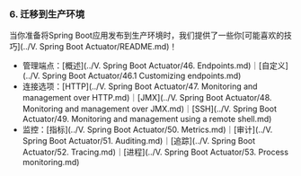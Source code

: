 ### 6. 迁移到生产环境

当你准备将Spring Boot应用发布到生产环境时，我们提供了一些你[可能喜欢的技巧](../V. Spring Boot Actuator/README.md)！

- 管理端点：[概述](../V. Spring Boot Actuator/46. Endpoints.md)｜[自定义](../V. Spring Boot Actuator/46.1 Customizing endpoints.md)
- 连接选项：[HTTP](../V. Spring Boot Actuator/47. Monitoring and management over HTTP.md)｜[JMX](../V. Spring Boot Actuator/48. Monitoring and management over JMX.md)｜[SSH](../V. Spring Boot Actuator/49. Monitoring and management using a remote shell.md)
- 监控：[指标](../V. Spring Boot Actuator/50. Metrics.md)｜[审计](../V. Spring Boot Actuator/51. Auditing.md)｜[追踪](../V. Spring Boot Actuator/52. Tracing.md)｜[进程](../V. Spring Boot Actuator/53. Process monitoring.md)
